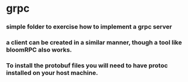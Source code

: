 # grpc
### simple folder to exercise how to implement a grpc server
### a client can be created in a similar  manner, though a tool like bloomRPC also works. 
### To install the protobuf files you will need to have protoc installed on your host machine.
